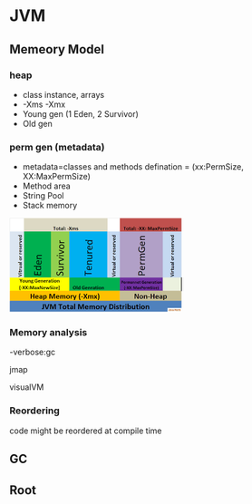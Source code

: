 # JVM

## Memeory Model 

### heap 

* class instance, arrays
* -Xms -Xmx 
* Young gen \(1 Eden, 2 Survivor\) 
* Old gen 

### perm gen \(metadata\) 

* metadata=classes and methods defination = \(xx:PermSize, XX:MaxPermSize\) 
* Method area 
* String Pool 
* Stack memory

![](../../.gitbook/assets/jvm-memory.png)

### Memory analysis

-verbose:gc

jmap

visualVM

### Reordering

code might be reordered at compile time

## GC

## Root

